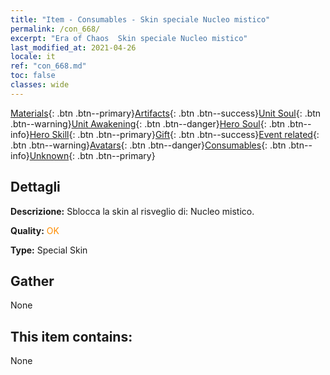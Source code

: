 ```yaml
---
title: "Item - Consumables - Skin speciale Nucleo mistico"
permalink: /con_668/
excerpt: "Era of Chaos  Skin speciale Nucleo mistico"
last_modified_at: 2021-04-26
locale: it
ref: "con_668.md"
toc: false
classes: wide
---
```

 [Materials](/ItemsIT/){: .btn .btn--primary}[Artifacts](/ItemsIT/Artifacts/){: .btn .btn--success}[Unit Soul](/ItemsIT/UnitSoul/){: .btn .btn--warning}[Unit Awakening](/ItemsIT/UnitAwakening/){: .btn .btn--danger}[Hero Soul](/ItemsIT/HeroSoul/){: .btn .btn--info}[Hero Skill](/ItemsIT/HeroSkill/){: .btn .btn--primary}[Gift](/ItemsIT/Gift/){: .btn .btn--success}[Event related](/ItemsIT/Events/){: .btn .btn--warning}[Avatars](/ItemsIT/Avatars/){: .btn .btn--danger}[Consumables](/ItemsIT/Consumables/){: .btn .btn--info}[Unknown](/ItemsIT/Unknown/){: .btn .btn--primary}

## Dettagli
 **Descrizione:** Sblocca la skin al risveglio di: Nucleo mistico.

 **Quality:** <span style="color: #FF8C00">OK</span>

 **Type:** Special Skin

## Gather

  None

## This item contains:

  None

